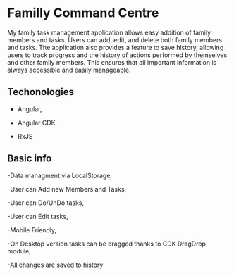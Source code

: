 # Familly Command Centre

My family task management application allows easy addition of family members and tasks. Users can add, edit, and delete both family members and tasks. The application also provides a feature to save history, allowing users to track progress and the history of actions performed by themselves and other family members. This ensures that all important information is always accessible and easily manageable.



## Techonologies

- Angular,

- Angular CDK,

- RxJS

## Basic info

-Data managment via LocalStorage,

-User can Add new Members and Tasks,

-User can Do/UnDo tasks,

-User can Edit tasks,

-Mobile Friendly,

-On Desktop version tasks can be dragged thanks to CDK DragDrop module,

-All changes are saved to history




